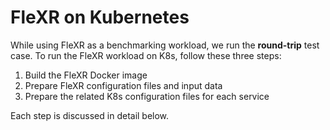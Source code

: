 # FleXR on Kubernetes

While using FleXR as a benchmarking workload, we run the **round-trip** test case.
To run the FleXR workload on K8s, follow these three steps:

1. Build the FleXR Docker image
2. Prepare FleXR configuration files and input data
3. Prepare the related K8s configuration files for each service

Each step is discussed in detail below.
